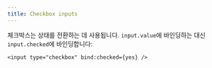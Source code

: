 ```yaml
---
title: Checkbox inputs
---
```


체크박스는 상태를 전환하는 데 사용됩니다. `input.value`에 바인딩하는 대신 `input.checked`에 바인딩합니다:

```svelte
<input type="checkbox" bind:checked={yes} />
```
